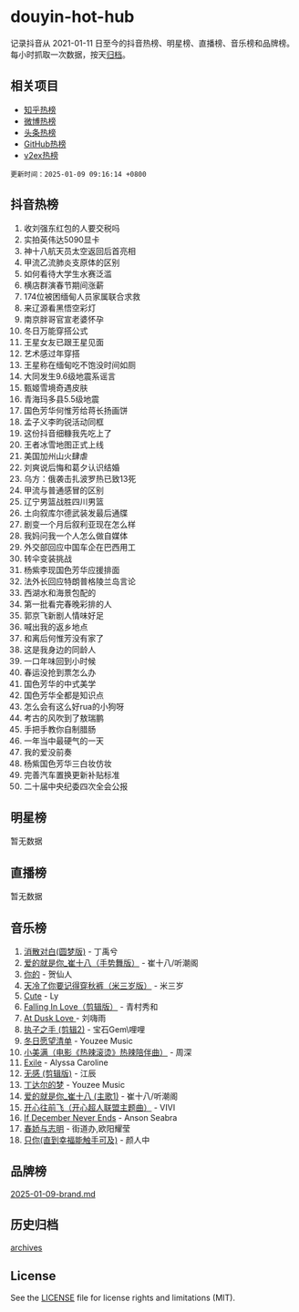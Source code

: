 # douyin-hot-hub

记录抖音从 2021-01-11 日至今的抖音热榜、明星榜、直播榜、音乐榜和品牌榜。每小时抓取一次数据，按天[归档](archives)。

## 相关项目

- [知乎热榜](https://github.com/lonnyzhang423/zhihu-hot-hub)
- [微博热榜](https://github.com/lonnyzhang423/weibo-hot-hub)
- [头条热榜](https://github.com/lonnyzhang423/toutiao-hot-hub)
- [GitHub热榜](https://github.com/lonnyzhang423/github-hot-hub)
- [v2ex热榜](https://github.com/lonnyzhang423/v2ex-hot-hub)


`更新时间：2025-01-09 09:16:14 +0800`

## 抖音热榜

1. 收刘强东红包的人要交税吗
1. 实拍英伟达5090显卡
1. 神十八航天员太空返回后首亮相
1. 甲流乙流肺炎支原体的区别
1. 如何看待大学生水赛泛滥
1. 横店群演春节期间涨薪
1. 174位被困缅甸人员家属联合求救
1. 来辽源看黑悟空彩灯
1. 南京胖哥官宣老婆怀孕
1. 冬日万能穿搭公式
1. 王星女友已跟王星见面
1. 艺术感过年穿搭
1. 王星称在缅甸吃不饱没时间如厕
1. 大同发生9.6级地震系谣言
1. 甄姬雪境奇遇皮肤
1. 青海玛多县5.5级地震
1. 国色芳华何惟芳给蒋长扬画饼
1. 孟子义李昀锐活动同框
1. 这份抖音细糠我先吃上了
1. 王者冰雪地图正式上线
1. 美国加州山火肆虐
1. 刘爽说后悔和葛夕认识结婚
1. 乌方：俄袭击扎波罗热已致13死
1. 甲流与普通感冒的区别
1. 辽宁男篮战胜四川男篮
1. 土向叙库尔德武装发最后通牒
1. 剧变一个月后叙利亚现在怎么样
1. 我妈问我一个人怎么做自媒体
1. 外交部回应中国车企在巴西用工
1. 转伞变装挑战
1. 杨紫李现国色芳华应援排面
1. 法外长回应特朗普格陵兰岛言论
1. 西湖水和海景包配的
1. 第一批看完春晚彩排的人
1. 郭京飞新剧人情味好足
1. 喊出我的返乡地点
1. 和离后何惟芳没有家了
1. 这是我身边的同龄人
1. 一口年味回到小时候
1. 春运没抢到票怎么办
1. 国色芳华的中式美学
1. 国色芳华全都是知识点
1. 怎么会有这么好rua的小狗呀
1. 考古的风吹到了敖瑞鹏
1. 手把手教你自制腊肠
1. 一年当中最硬气的一天
1. 我的爱没前奏
1. 杨紫国色芳华三白妆仿妆
1. 完善汽车置换更新补贴标准
1. 二十届中央纪委四次全会公报

## 明星榜

暂无数据

## 直播榜

暂无数据

## 音乐榜

1. [消散对白(圆梦版)](https://sf5-hl-cdn-tos.douyinstatic.com/obj/tos-cn-ve-2774/og4jB5I5IizzoZVAAAzWgBMAsMDWoArfwBOiFs) - 丁禹兮
1. [爱的就是你_崔十八（手势舞版）](https://sf5-hl-cdn-tos.douyinstatic.com/obj/tos-cn-ve-2774/oApB2AigNyB4sTw7JhBOikMAf0oDJzMWBuIrgm) - 崔十八/听潮阁
1. [你的](https://sf6-cdn-tos.douyinstatic.com/obj/tos-cn-ve-2774/oYuIeKf42jB7sEV6B2upMdpYAgfrQWj0FeRegh) - 贺仙人
1. [天冷了你要记得穿秋裤（米三岁版）](https://sf5-hl-cdn-tos.douyinstatic.com/obj/tos-cn-ve-2774/oQlIwVIDWiZ6BQilAorS7MA0AgCkQDvcZAdm1) - 米三岁
1. [Cute](https://sf5-hl-cdn-tos.douyinstatic.com/obj/tos-cn-ve-2774/o4IbIzHWKAAB4wsS5qMBRiiAlEBGTpQRNfFvuo) - Ly
1. [Falling In Love（剪辑版）](https://sf5-hl-cdn-tos.douyinstatic.com/obj/tos-cn-ve-2774/o8ajpA8zzgBPahbBIO8AcKGBLJezFCRd1wfP9f) - 青村秀和
1. [ At Dusk  Love ](https://sf5-hl-cdn-tos.douyinstatic.com/obj/tos-cn-ve-2774/o8CrpCf5CaYgI4ZrtQgMQAFEfuGqNnRSDQAPBc) - 刘嗨雨
1. [执子之手 (剪辑2)](https://sf5-hl-cdn-tos.douyinstatic.com/obj/tos-cn-ve-2774/oUoZLQjCc31XzqsBnBQUNgeKtYPBcgbFDwtfcu) - 宝石Gem\哩哩
1. [冬日愿望清单](https://sf5-hl-cdn-tos.douyinstatic.com/obj/tos-cn-ve-2774/oIIgUOeamCFCVAzxN6MFRLIBlLGpUqQxeeHrLE) - Youzee Music
1. [小美满（电影《热辣滚烫》热辣陪伴曲）](https://sf5-hl-cdn-tos.douyinstatic.com/obj/tos-cn-ve-2774/o0GAn2lSgfZIDUgtevCGDQYnFg4CwnrBaxbTZL) - 周深
1. [Exile](https://sf6-cdn-tos.douyinstatic.com/obj/tos-cn-ve-2774/oYj4gAQTknKE3WW0Je8KGmQ7z1cA4FefwtbufD) - Alyssa Caroline
1. [无感 (剪辑版)](https://sf5-hl-cdn-tos.douyinstatic.com/obj/tos-cn-ve-2774/o0eIsUzJBDlQaQFC5OFlgbMEZC1TFYBftOBn6p) - 江辰
1. [丁达尔的梦](https://sf5-hl-cdn-tos.douyinstatic.com/obj/tos-cn-ve-2774/oMU3WirUZBVQkAC9ccG5P2IQirziZM2RTInUY) - Youzee Music
1. [爱的就是你_崔十八 (主歌1)](https://sf5-hl-cdn-tos.douyinstatic.com/obj/tos-cn-ve-2774/oI5BO5DhFZ6UTcNCnZaOCBLtZ7WIMQGfgnXf5E) - 崔十八/听潮阁
1. [开心往前飞（开心超人联盟主题曲）](https://sf5-hl-cdn-tos.douyinstatic.com/obj/tos-cn-ve-2774/9d8fb7c82cf1421fb93a9fe925275e0a) - VIVI
1. [If December Never Ends](https://sf5-hl-cdn-tos.douyinstatic.com/obj/tos-cn-ve-2774/oY1IQMoTgCFIBg8RZifyqlBBt1UFgitTYmxeOS) - Anson Seabra
1. [春娇与志明](https://sf5-hl-cdn-tos.douyinstatic.com/obj/tos-cn-ve-2774/e530d8fceb7044b39707d7f9ff54add1) - 街道办,欧阳耀莹
1. [只你(直到幸福能触手可及)](https://sf5-hl-cdn-tos.douyinstatic.com/obj/tos-cn-ve-2774/o0lBkRDzFTeaVSUz3ZZSCBVtZ5DIMQGfgmEAuE) - 颜人中

## 品牌榜

[2025-01-09-brand.md](archives/2025-01-09-brand.md)

## 历史归档

[archives](archives)

## License

See the [LICENSE](LICENSE) file for license rights and limitations (MIT).
